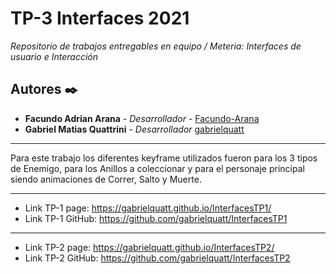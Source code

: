 # TP-3 Interfaces 2021

_Repositorio de trabajos entregables en equipo / Meteria: Interfaces de usuario e Interacción_

## Autores ✒️

- **Facundo Adrian Arana** - _Desarrollador_ - [Facundo-Arana](https://github.com/Facundo-Arana)
- **Gabriel Matias Quattrini** - _Desarrollador_ [gabrielquatt](https://github.com/gabrielquatt)
------------------------------------------------------------------------------------------------

Para este trabajo los diferentes keyframe utilizados fueron para los 3 tipos de Enemigo,
para los Anillos a coleccionar y para el personaje principal siendo animaciones de Correr, Salto y Muerte.

------------------------------------------------------------------------------------------------
- Link TP-1 page: https://gabrielquatt.github.io/InterfacesTP1/
- Link TP-1 GitHub: https://github.com/gabrielquatt/InterfacesTP1
------------------------------------------------------------------------------------------------
- Link TP-2 page: https://gabrielquatt.github.io/InterfacesTP2/
- Link TP-2 GitHub: https://github.com/gabrielquatt/InterfacesTP2
